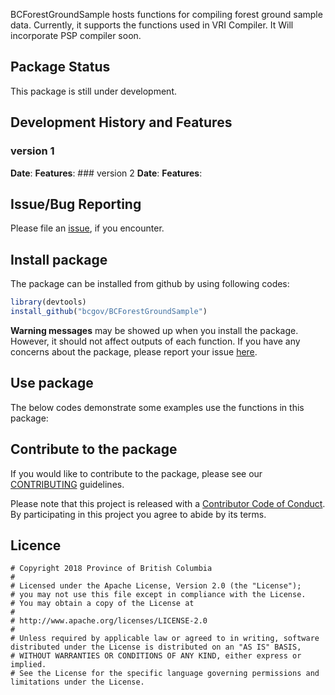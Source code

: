 <!-- README.md is generated from README.Rmd. Please edit that file -->
BCForestGroundSample hosts functions for compiling forest ground sample data. Currently, it supports the functions used in VRI Compiler. It Will incorporate PSP compiler soon.

Package Status
--------------

This package is still under development.

Development History and Features
--------------------------------

### version 1

**Date**: **Features**: \#\#\# version 2 **Date**: **Features**:

Issue/Bug Reporting
-------------------

Please file an [issue](https://github.com/bcgov/BCForestGroundSample/issues/), if you encounter.

Install package
---------------

The package can be installed from github by using following codes:

``` r
library(devtools)
install_github("bcgov/BCForestGroundSample")
```

**Warning messages** may be showed up when you install the package. However, it should not affect outputs of each function. If you have any concerns about the package, please report your issue [here](https://github.com/bcgov/BCForestGroundSample/issues).

Use package
-----------

The below codes demonstrate some examples use the functions in this package:

Contribute to the package
-------------------------

If you would like to contribute to the package, please see our [CONTRIBUTING](https://github.com/bcgov/BCForestGroundSample/blob/master/CONTRIBUTING.md) guidelines.

Please note that this project is released with a [Contributor Code of Conduct](https://github.com/bcgov/BCForestGroundSample/blob/master/CODE_OF_CONDUCT.md). By participating in this project you agree to abide by its terms.

Licence
-------

    # Copyright 2018 Province of British Columbia
    # 
    # Licensed under the Apache License, Version 2.0 (the "License");
    # you may not use this file except in compliance with the License.
    # You may obtain a copy of the License at
    # 
    # http://www.apache.org/licenses/LICENSE-2.0
    # 
    # Unless required by applicable law or agreed to in writing, software distributed under the License is distributed on an "AS IS" BASIS,
    # WITHOUT WARRANTIES OR CONDITIONS OF ANY KIND, either express or implied.
    # See the License for the specific language governing permissions and limitations under the License.
